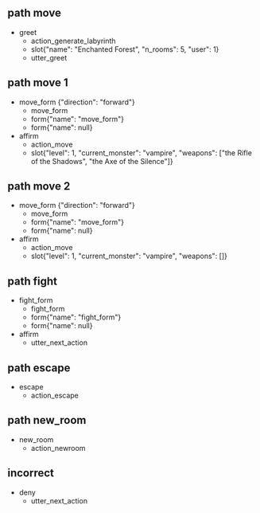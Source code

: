 ## path move
* greet
  - action_generate_labyrinth
  - slot{"name": "Enchanted Forest", "n_rooms": 5, "user": 1}
  - utter_greet
  
## path move 1
* move_form {"direction": "forward"}
  - move_form
  - form{"name": "move_form"}
  - form{"name": null}
* affirm
  - action_move
  - slot{"level": 1, "current_monster": "vampire", "weapons": ["the Rifle of the Shadows", "the Axe of the Silence"]}
  
## path move 2
* move_form {"direction": "forward"}
  - move_form
  - form{"name": "move_form"}
  - form{"name": null}
* affirm
  - action_move
  - slot{"level": 1, "current_monster": "vampire", "weapons": []}
  
## path fight
* fight_form
  - fight_form
  - form{"name": "fight_form"}
  - form{"name": null}
* affirm
  - utter_next_action
  
## path escape
* escape
  - action_escape
  
## path new_room
* new_room
  - action_newroom
    
## incorrect
* deny
  - utter_next_action